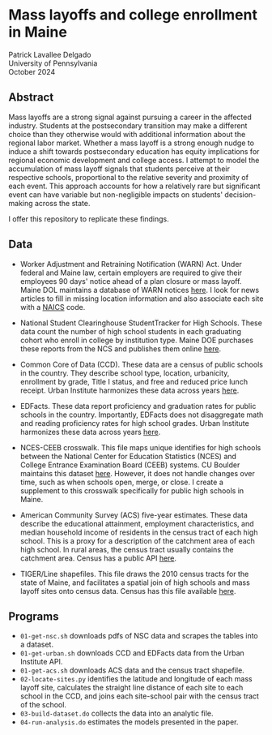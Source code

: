 # Mass layoffs and college enrollment in Maine
Patrick Lavallee Delgado \
University of Pennsylvania \
October 2024

## Abstract

Mass layoffs are a strong signal against pursuing a career in the affected industry. Students at the postsecondary transition may make a different choice than they otherwise would with additional information about the regional labor market. Whether a mass layoff is a strong enough nudge to induce a shift towards postsecondary education has equity implications for regional economic development and college access. I attempt to model the accumulation of mass layoff signals that students perceive at their respective schools, proportional to the relative severity and proximity of each event. This approach accounts for how a relatively rare but significant event can have variable but non-negligible impacts on students' decision-making across the state.

I offer this repository to replicate these findings.

## Data

- Worker Adjustment and Retraining Notification (WARN) Act. Under federal and Maine law, certain employers are required to give their employees 90 days' notice ahead of a plan closure or mass layoff. Maine DOL maintains a database of WARN notices [here](https://joblink.maine.gov/search/warn_lookups/new). I look for news articles to fill in missing location information and also associate each site with a [NAICS](https://www.naics.com/search/) code.

- National Student Clearinghouse StudentTracker for High Schools. These data count the number of high school students in each graduating cohort who enroll in college by institution type. Maine DOE purchases these reports from the NCS and publishes them online [here](https://www.maine.gov/doe/data-reporting/reporting/warehouse/outcomes).

- Common Core of Data (CCD). These data are a census of public schools in the country. They describe school type, location, urbanicity, enrollment by grade, Title I status, and free and reduced price lunch receipt. Urban Institute harmonizes these data across years [here](https://educationdata.urban.org/documentation/).

- EDFacts. These data report proficiency and graduation rates for public schools in the country. Importantly, EDFacts does not disaggregate math and reading proficiency rates for high school grades. Urban Institute harmonizes these data across years [here](https://educationdata.urban.org/documentation/).

- NCES-CEEB crosswalk. This file maps unique identifies for high schools between the National Center for Education Statistics (NCES) and College Entrance Examination Board (CEEB) systems. CU Boulder maintains this dataset [here](https://github.com/cu-boulder/ceeb_nces_crosswalk). However, it does not handle changes over time, such as when schools open, merge, or close. I create a supplement to this crosswalk specifically for public high schools in Maine.

- American Community Survey (ACS) five-year estimates. These data describe the educational attainment, employment characteristics, and median household income of residents in the census tract of each high school. This is a proxy for a description of the catchment area of each high school. In rural areas, the census tract usually contains the catchment area. Census has a public API [here](https://www.census.gov/programs-surveys/acs/data.html).

- TIGER/Line shapefiles. This file draws the 2010 census tracts for the state of Maine, and facilitates a spatial join of high schools and mass layoff sites onto census data. Census has this file available [here](https://www2.census.gov/geo/tiger/TIGER2019/TRACT/tl_2019_23_tract.zip).

## Programs

- `01-get-nsc.sh` downloads pdfs of NSC data and scrapes the tables into a dataset.
- `01-get-urban.sh` downloads CCD and EDFacts data from the Urban Institute API.
- `01-get-acs.sh` downloads ACS data and the census tract shapefile.
- `02-locate-sites.py` identifies the latitude and longitude of each mass layoff site, calculates the straight line distance of each site to each school in the CCD, and joins each site-school pair with the census tract of the school.
- `03-build-dataset.do` collects the data into an analytic file.
- `04-run-analysis.do` estimates the models presented in the paper.

